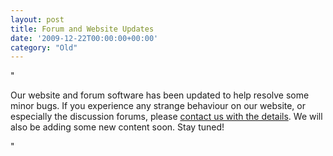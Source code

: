 ```yaml
---
layout: post
title: Forum and Website Updates
date: '2009-12-22T00:00:00+00:00'
category: "Old"
---
```

"<p>Our website and forum software has been updated to help resolve some minor bugs.&#160;If you experience any strange behaviour on our website&#44; or especially the discussion forums&#44; please <a target="_self" href="http://www.yeastwranglers.ca/About/ContactUs/tabid/255/Default.aspx">contact us with the details</a>.&#160;We will also be adding some new content soon. Stay tuned!</p>"
